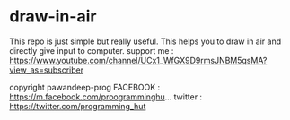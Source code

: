 # draw-in-air
This repo is just simple but really useful. This helps you to draw in air and directly give input to computer. support me : https://www.youtube.com/channel/UCx1_WfGX9D9rmsJNBM5qsMA?view_as=subscriber



copyright pawandeep-prog 
FACEBOOK : https://m.facebook.com/proogramminghu...
twitter : https://twitter.com/programming_hut
